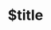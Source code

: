 ---
title: $title
second_title: Riferimento API Aspose.3D per .NET
description: $description
type: docs
weight: $weight
url: /it/net/$ref/
---